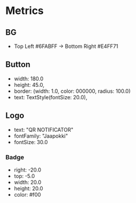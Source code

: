# Metrics

## BG

- Top Left #6FABFF -> Bottom Right #E4FF71

## Button

- width: 180.0
- height: 45.0,
- border: (width: 1.0, color: 000000, radius: 100.0)
- text: TextStyle(fontSize: 20.0),

## Logo

- text: "QR NOTIFICATOR"
- fontFamily: "Jaapokki"
- fontSize: 30.0

### Badge

- right: -20.0
- top: -5.0
- width: 20.0
- height: 20.0
- color: #f00